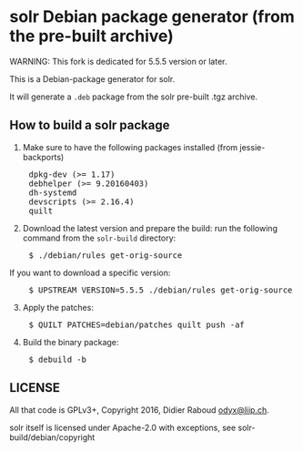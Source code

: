 solr Debian package generator (from the pre-built archive)
==========================================================
WARNING: This fork is dedicated for 5.5.5 version or later.

This is a Debian-package generator for solr.

It will generate a `.deb` package from the solr pre-built .tgz archive.

How to build a solr package
---------------------------

1. Make sure to have the following packages installed (from jessie-backports)
<pre>
    dpkg-dev (>= 1.17)
    debhelper (>= 9.20160403)
    dh-systemd
    devscripts (>= 2.16.4)
    quilt
</pre>

2. Download the latest version and prepare the build: run the following
   command from the `solr-build` directory:
<pre>
    $ ./debian/rules get-orig-source
</pre>

If you want to download a specific version:
<pre>
    $ UPSTREAM_VERSION=5.5.5 ./debian/rules get-orig-source
</pre>

3. Apply the patches:
<pre>
    $ QUILT_PATCHES=debian/patches quilt push -af
</pre>

4. Build the binary package:
<pre>
    $ debuild -b
</pre>

LICENSE
-------

All that code is GPLv3+, Copyright 2016, Didier Raboud <odyx@liip.ch>.

solr itself is licensed under Apache-2.0 with exceptions, see solr-build/debian/copyright
